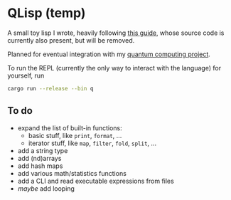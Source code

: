 # QLisp (temp)

A small toy lisp I wrote, heavily following [this guide][risp], whose source
code is currently also present, but will be removed.

Planned for eventual integration with my [quantum computing project][quacs].

To run the REPL (currently the only way to interact with the language) for
yourself, run
```bash
cargo run --release --bin q
```

## To do
- expand the list of built-in functions:
    - basic stuff, like `print`, `format`, ...
    - iterator stuff, like `map`, `filter`, `fold`, `split`, ...
- add a string type
- add (nd)arrays
- add hash maps
- add various math/statistics functions
- add a CLI and read executable expressions from files
- *maybe* add looping


[risp]: https://stopa.io/post/222
[quacs]: https://gitlab.com/whooie/quacs/-/tree/rustlib

